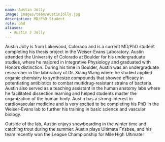 ```yaml
---
name: Austin Jolly
image: images/team/AustinJolly.jpg
description: MD/PhD Student
role: phd
aliases:
  - Austin J Jolly
---
```

Austin Jolly is from Lakewood, Colorado and is a current MD/PhD student completing his thesis project in the Weiser-Evans Laboratory. Austin attended the University of Colorado at Boulder for his undergraduate studies, where he majored in Integrative Physiology and graduated with Honors distinction. During his time in Boulder, Austin was an undergraduate researcher in the laboratory of Dr. Xiang Wang where he studied applied organic chemistry to synthesize compounds that showed efficacy in potentiating antibiotics to combat multidrug-resistant strains of bacteria. Austin also served as a teaching assistant in the human anatomy labs where he facilitated dissection learning and helped students master the organization of the human body. Austin has a strong interest in cardiovascular medicine and is very excited to be completing his PhD in the Weiser-Evans lab to further his training in basic science and vascular biology.

Outside of the lab, Austin enjoys snowboarding in the winter time and catching trout during the summer. Austin plays Ultimate Frisbee, and his team recently won the League Championship for Mile High Ultimate!
